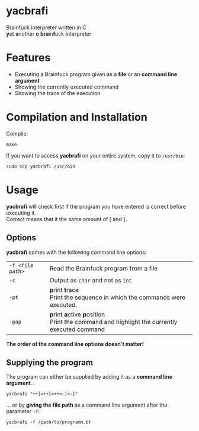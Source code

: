 # yacbrafi
Brainfuck interpreter written in C<br />
**y**et **a**nother **c** **bra**in**f**uck **i**nterpreter

# Features
- Executing a Brainfuck program given as a **file** or an **command line argument**
- Showing the currently executed command
- Showing the trace of the execution

# Compilation and Installation
Compile:
```
make
```
If you want to access **yacbrafi** on your entire system, copy it to `/usr/bin`:
```
sudo scp yacbrafi /usr/bin
```

# Usage

**yacbrafi** will check first if the program you have entered is correct before executing it.<br /> Correct means that it the same amount of \[ and \].

## Options
**yacbrafi** comes with the following command line options:

<table>
  <tr>
    <td><code>-f &lt;file path&gt;</code></td>
    <td>Read the Brainfuck program from a file</td>
  </tr>

  <tr>
    <td><code>-c</code></td>
    <td>Output as <code>char</code> and not as <code>int</code></td>
  </tr>

  <tr>
    <td><code>-pt</code></td>
    <td><b>p</b>rint <b>t</b>race<br>Print the sequence in which the commands were executed.</td>
  </tr>

  <tr>
    <td><code>-pap</code></td>
    <td><b>p</b>rint <b>a</b>ctive <b>p</b>osition<br>Print the command and highlight the currently executed command</td>
  </tr>
</table>

**The order of the command line options doesn't matter!**

## Supplying the program
The program can either be supplied by adding it as a **command line argument**...
```
yacbrafi "++[>++[>++<-]<-]"
```
... or by **giving the file path** as a command line argument after the parameter `-f`:
```
yacbrafi -f /path/to/programm.bf
```
